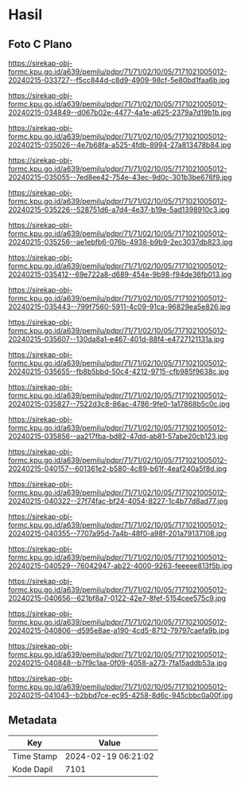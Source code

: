 # Hasil

## Foto C Plano

https://sirekap-obj-formc.kpu.go.id/a639/pemilu/pdpr/71/71/02/10/05/7171021005012-20240215-033727--f5cc844d-c8d9-4909-98cf-5e80bd1faa6b.jpg

https://sirekap-obj-formc.kpu.go.id/a639/pemilu/pdpr/71/71/02/10/05/7171021005012-20240215-034849--d067b02e-4477-4a1e-a625-2379a7d19b1b.jpg

https://sirekap-obj-formc.kpu.go.id/a639/pemilu/pdpr/71/71/02/10/05/7171021005012-20240215-035026--4e7b68fa-a525-4fdb-8994-27a813478b84.jpg

https://sirekap-obj-formc.kpu.go.id/a639/pemilu/pdpr/71/71/02/10/05/7171021005012-20240215-035055--7ed8ee42-754e-43ec-9d0c-301b3be676f9.jpg

https://sirekap-obj-formc.kpu.go.id/a639/pemilu/pdpr/71/71/02/10/05/7171021005012-20240215-035226--528751d6-a7d4-4e37-b19e-5ad1398910c3.jpg

https://sirekap-obj-formc.kpu.go.id/a639/pemilu/pdpr/71/71/02/10/05/7171021005012-20240215-035256--ae1ebfb6-076b-4938-b9b9-2ec3037db823.jpg

https://sirekap-obj-formc.kpu.go.id/a639/pemilu/pdpr/71/71/02/10/05/7171021005012-20240215-035412--69e722a8-d689-454e-9b98-f94de36fb013.jpg

https://sirekap-obj-formc.kpu.go.id/a639/pemilu/pdpr/71/71/02/10/05/7171021005012-20240215-035443--799f7560-5911-4c09-91ca-96829ea5e826.jpg

https://sirekap-obj-formc.kpu.go.id/a639/pemilu/pdpr/71/71/02/10/05/7171021005012-20240215-035607--130da8a1-e467-401d-88f4-e4727121131a.jpg

https://sirekap-obj-formc.kpu.go.id/a639/pemilu/pdpr/71/71/02/10/05/7171021005012-20240215-035655--fb8b5bbd-50c4-4212-9715-cfb985f9638c.jpg

https://sirekap-obj-formc.kpu.go.id/a639/pemilu/pdpr/71/71/02/10/05/7171021005012-20240215-035827--7522d3c8-86ac-4786-9fe0-1a17868b5c0c.jpg

https://sirekap-obj-formc.kpu.go.id/a639/pemilu/pdpr/71/71/02/10/05/7171021005012-20240215-035856--aa217fba-bd82-47dd-ab81-57abe20cb123.jpg

https://sirekap-obj-formc.kpu.go.id/a639/pemilu/pdpr/71/71/02/10/05/7171021005012-20240215-040157--601361e2-b580-4c89-b61f-4eaf240a5f8d.jpg

https://sirekap-obj-formc.kpu.go.id/a639/pemilu/pdpr/71/71/02/10/05/7171021005012-20240215-040322--27f74fac-bf24-4054-8227-1c4b77d8ad77.jpg

https://sirekap-obj-formc.kpu.go.id/a639/pemilu/pdpr/71/71/02/10/05/7171021005012-20240215-040355--7707a95d-7a4b-48f0-a98f-201a79137108.jpg

https://sirekap-obj-formc.kpu.go.id/a639/pemilu/pdpr/71/71/02/10/05/7171021005012-20240215-040529--76042947-ab22-4000-9263-feeeee813f5b.jpg

https://sirekap-obj-formc.kpu.go.id/a639/pemilu/pdpr/71/71/02/10/05/7171021005012-20240215-040656--621bf8a7-0122-42e7-8fef-5154cee575c9.jpg

https://sirekap-obj-formc.kpu.go.id/a639/pemilu/pdpr/71/71/02/10/05/7171021005012-20240215-040806--d595e8ae-a190-4cd5-8712-79797caefa9b.jpg

https://sirekap-obj-formc.kpu.go.id/a639/pemilu/pdpr/71/71/02/10/05/7171021005012-20240215-040848--b7f9c1aa-0f09-4058-a273-7fa15addb53a.jpg

https://sirekap-obj-formc.kpu.go.id/a639/pemilu/pdpr/71/71/02/10/05/7171021005012-20240215-041043--b2bbd7ce-ec95-4258-8d6c-945cbbc0a00f.jpg


## Metadata

| Key        | Value               |
| ---------- | ------------------- |
| Time Stamp | 2024-02-19 06:21:02 |
| Kode Dapil | 7101                |



